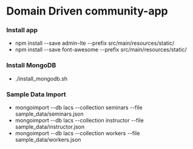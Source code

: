 # Domain Driven community-app

### Install app
* npm install --save admin-lte --prefix src/main/resources/static/
* npm install --save font-awesome --prefix src/main/resources/static/

### Install MongoDB 
* ./install_mongodb.sh

### Sample Data Import
* mongoimport --db lacs --collection seminars --file sample_data/seminars.json
* mongoimport --db lacs --collection instructor --file sample_data/instructor.json
* mongoimport --db lacs --collection workers --file sample_data/workers.json